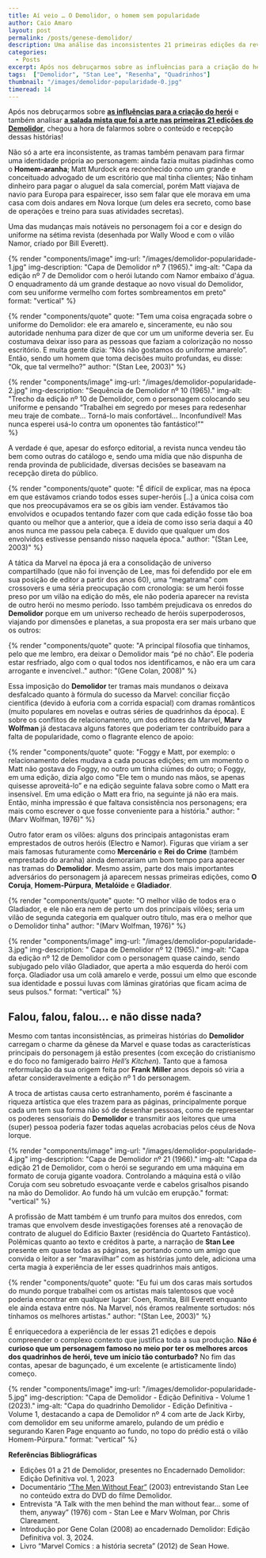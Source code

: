 ```yaml
---
title: Aí veio … O Demolidor, o homem sem popularidade
author: Caio Amaro
layout: post
permalink: /posts/genese-demolidor/
description: Uma análise das inconsistentes 21 primeiras edições da revista Demolidor e, finalmente, uma opinião. 
categories:
  - Posts
excerpt: Após nos debruçarmos sobre as influências para a criação do herói e também analisar a salada mista que foi a arte nas primeiras 21 edições do Demolidor, chegou a hora de falarmos sobre o conteúdo e recepção dessas histórias!
tags:  ["Demolidor", "Stan Lee", "Resenha", "Quadrinhos"]
thumbnail: "/images/demolidor-popularidade-0.jpg"
timeread: 14
---
```


Após nos debruçarmos sobre **[as influências para a criação do herói](https://caiohamaro.com.br/posts/origem-do-demolidor)** e também analisar **[a salada mista que foi a arte nas primeiras 21 edições do Demolidor](https://caiohamaro.com.br/posts/danca-cadeiras-desenhistas-demolidor)**, chegou a hora de falarmos sobre o conteúdo e recepção dessas histórias!

Não só a arte era inconsistente, as tramas também penavam para firmar uma identidade própria ao personagem: ainda fazia muitas piadinhas como o **Homem-aranha**; Matt Murdock era reconhecido como um grande e conceituado advogado de um escritório que mal tinha clientes; Não tinham dinheiro para pagar o aluguel da sala comercial, porém Matt viajava de navio para Europa para espairecer, isso sem falar que ele morava em uma casa com dois andares em Nova Iorque (um deles era secreto, como base de operações e treino para suas atividades secretas).

Uma das mudanças mais notáveis no personagem foi a cor e design do uniforme na sétima revista (desenhada por Wally Wood e com o vilão Namor, criado por Bill Everett).

{% render "components/image" 
img-url: "/images/demolidor-popularidade-1.jpg"
img-description: "Capa de Demolidor nº 7 (1965)."
img-alt: "Capa da edição nº 7 de Demolidor com o herói lutando com Namor embaixo d'água. O enquadramento dá um grande destaque ao novo visual do Demolidor, com seu uniforme vermelho com fortes sombreamentos em preto"  
format: "vertical" 
%}

{% render "components/quote" 
quote: "Tem uma coisa engraçada sobre o uniforme do Demolidor: ele era amarelo e, sinceramente, eu não sou autoridade nenhuma para dizer de que cor um um uniforme deveria ser. Eu costumava deixar isso para as pessoas que faziam a colorização no nosso escritório. E muita gente dizia: “Nós não gostamos do uniforme amarelo”. Então, sendo um homem que toma decisões muito profundas, eu disse: “Ok, que tal vermelho?"
author: "(Stan Lee, 2003)" 
%}

{% render "components/image" 
img-url: "/images/demolidor-popularidade-2.jpg"
img-description: "Sequência de Demolidor nº 10 (1965)."
img-alt: "Trecho da edição nº 10 de Demolidor, com o personagem colocando seu uniforme e pensando “Trabalhei em segredo por meses para redesenhar meu traje de combate... Torná-lo mais confortável... Inconfundível! Mas nunca esperei usá-lo contra um oponentes tão fantástico!”"  
%}

A verdade é que, apesar do esforço editorial, a revista nunca vendeu tão bem como outras do catálogo e, sendo uma mídia que não dispunha de renda provinda de publicidade, diversas decisões se baseavam na recepção direta do público.

{% render "components/quote" 
quote: "É difícil de explicar, mas na época em que estávamos criando todos esses super-heróis [..] a única coisa com que nos preocupávamos era se os gibis iam vender. Estávamos tão envolvidos e ocupados tentando fazer com que cada edição fosse tão boa quanto ou melhor que a anterior, que a ideia de como isso seria daqui a 40 anos nunca me passou pela cabeça. E duvido que qualquer um dos envolvidos estivesse pensando nisso naquela época."
author: "(Stan Lee, 2003)" 
%}

A tática da Marvel na época já era a consolidação de universo compartilhado (que não foi invenção de Lee, mas foi defendido por ele em sua posição de editor a partir dos anos 60), uma “megatrama” com crossovers e uma séria preocupação com cronologia: se um herói fosse preso por um vilão na edição do mês, ele não poderia aparecer na revista de outro herói no mesmo período. Isso também prejudicava os enredos do **Demolidor** porque em um universo recheado de heróis superpoderosos, viajando por dimensões e planetas, a sua proposta era ser mais urbano que os outros:

{% render "components/quote" 
quote: "A principal filosofia que tínhamos, pelo que me lembro, era deixar o Demolidor mais “pé no chão”. Ele poderia estar resfriado, algo com o qual todos nos identificamos, e não era um cara arrogante e invencível.."
author: "(Gene Colan, 2008)" 
%}

Essa imposição do **Demolidor** ter tramas mais mundanos o deixava desfalcado quanto à fórmula do sucesso da Marvel: conciliar ficção científica (devido à euforia com a corrida espacial) com dramas românticos (muito populares em novelas e outras séries de quadrinhos da época). E sobre os conflitos de relacionamento, um dos editores da Marvel, **Marv Wolfman** já destacava alguns fatores que poderiam ter contribuído para a falta de popularidade, como o flagrante elenco de apoio:

{% render "components/quote" 
quote: "Foggy e Matt, por exemplo: o relacionamento deles mudava a cada poucas edições; em um momento o Matt não gostava do Foggy, no outro um tinha ciúmes do outro; o Foggy, em uma edição, dizia algo como "Ele tem o mundo nas mãos, se apenas quisesse aproveitá-lo” e na edição seguinte falava sobre como o Matt era insensível. Em uma edição o Matt era frio, na seguinte já não era mais. Então, minha impressão é que faltava consistência nos personagens; era mais como escrever o que fosse conveniente para a história."
author: "(Marv Wolfman, 1976)" 
%}

Outro fator eram os vilões: alguns dos principais antagonistas eram emprestados de outros heróis (Electro e Namor). Figuras que viriam a ser mais famosas futuramente como **Mercenário** e **Rei do Crime** (também emprestado do aranha) ainda demorariam um bom tempo para aparecer nas tramas do **Demolidor**. Mesmo assim, parte dos mais importantes adversários do personagem já aparecem nessas primeiras edições, como **O Coruja**, **Homem-Púrpura**, **Metalóide** e **Gladiador**.

{% render "components/quote" 
quote: "O melhor vilão de todos era o Gladiador, e ele não era nem de perto um dos principais vilões; seria um vilão de segunda categoria em qualquer outro título, mas era o melhor que o Demolidor tinha"
author: "(Marv Wolfman, 1976)" 
%}

{% render "components/image" 
img-url: "/images/demolidor-popularidade-3.jpg"
img-description: " Capa de Demolidor nº 12 (1965)."
img-alt: "Capa da edição nº 12 de Demolidor com o personagem quase caindo, sendo subjugado pelo vilão Gladiador, que aperta a mão esquerda do herói com força. Gladiador usa um colã amarelo e verde, possui um elmo que esconde sua identidade e possui luvas com lâminas giratórias que ficam acima de seus pulsos." 
format: "vertical" 
%}

## Falou, falou, falou… e não disse nada?

Mesmo com tantas inconsistências, as primeiras histórias do **Demolidor** carregam o charme da gênese da Marvel e quase todas as características principais do personagem já estão presentes (com exceção do cristianismo e do foco no famigerado bairro _Hell’s Kitchen_). Tanto que a famosa reformulação da sua origem feita por **Frank Miller** anos depois só viria a afetar consideravelmente a edição nº 1 do personagem.

A troca de artistas causa certo estranhamento, porém é fascinante a riqueza artística que eles trazem para as páginas, principalmente porque cada um tem sua forma não só de desenhar pessoas, como de representar os poderes sensoriais do **Demolidor** e transmitir aos leitores que uma (super) pessoa poderia fazer todas aquelas acrobacias pelos céus de Nova Iorque. 

{% render "components/image" 
img-url: "/images/demolidor-popularidade-4.jpg"
img-description: "Capa de Demolidor nº 21 (1966)."
img-alt: "Capa da edição 21 de Demolidor, com o herói se segurando em uma máquina em formato de coruja gigante voadora. Controlando a máquina está o vilão Coruja com seu sobretudo esvoaçante verde e cabelos grisalhos pisando na mão do Demolidor. Ao fundo há um vulcão em erupção." 
format: "vertical" 
%}

A profissão de Matt também é um trunfo para muitos dos enredos, com tramas que envolvem desde investigações forenses até a renovação de contrato de aluguel do Edifício Baxter (residência do Quarteto Fantástico). Polêmicas quanto ao texto e créditos à parte, a narração de **Stan Lee** presente em quase todas as páginas, se portando como um amigo que convida o leitor a ser “maravilhar” com as histórias junto dele, adiciona uma certa magia à experiência de ler esses quadrinhos mais antigos.

{% render "components/quote" 
quote: "Eu fui um dos caras mais sortudos do mundo porque trabalhei com os artistas mais talentosos que você poderia encontrar em qualquer lugar: Coen, Romita, Bill Everett enquanto ele ainda estava entre nós. Na Marvel, nós éramos realmente sortudos: nós tínhamos os melhores artistas."
author: "(Stan Lee, 2003)" 
%}

É enriquecedora a experiência de ler essas 21 edições e depois compreender o complexo contexto que justifica toda a sua produção. **Não é curioso que um personagem famoso no meio por ter os melhores arcos dos quadrinhos de herói, teve um início tão conturbado?** No fim das contas, apesar de bagunçado, é um excelente (e artisticamente lindo) começo.

{% render "components/image" 
img-url: "/images/demolidor-popularidade-5.jpg"
img-description: "Capa de Demolidor - Edição Definitiva - Volume 1 (2023)."
img-alt: "Capa do quadrinho Demolidor - Edição Definitiva - Volume 1, destacando a capa de Demolidor nº 4 com arte de Jack Kirby, com demolidor em seu uniforme amarelo, pulando de um prédio e segurando Karen Page enquanto ao fundo, no topo do prédio está o vilão Homem-Púrpura." 
format: "vertical" 
%}

**Referências Bibliográficas**

- Edições 01 a 21 de Demolidor, presentes no Encadernado Demolidor: Edição Definitiva vol. 1, 2023
- Documentário [“The Men Without Fear”](https://www.youtube.com/watch?v=3C77agos7vg) (2003) entrevistando Stan Lee no conteúdo extra do DVD do filme Demolidor.
- Entrevista “A Talk with the men behind the man without fear… some of them, anyway”  (1976) com - Stan Lee e Marv Wolman, por Chris Clareament.
- Introdução por Gene Colan (2008) ao encadernado Demolidor: Edição Definitiva vol. 3, 2024.
- Livro “Marvel Comics : a história secreta” (2012) de Sean Howe.

